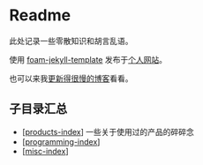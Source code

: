 # Readme

此处记录一些零散知识和胡言乱语。

使用 [foam-jekyll-template](https://hikerpig.github.io/foam-jekyll-template/) 发布于[个人网站](https://wiki.hikerpig.cn/)。

也可以来我[更新得很慢的博客](https://www.hikerpig.cn/)看看。

## 子目录汇总

- [[products-index]] 一些关于使用过的产品的碎碎念
- [[programming-index]]
- [[misc-index]]

[//begin]: # "Autogenerated link references for markdown compatibility"
[products-index]: products-index "products index"
[programming-index]: programming-index "programming index"
[misc-index]: misc-index "misc index"
[//end]: # "Autogenerated link references"